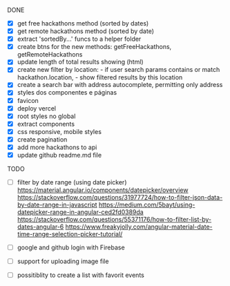DONE

- [x] get free hackathons method (sorted by dates)
- [x] get remote hackathons method (sorted by date)
- [x] extract 'sortedBy...' funcs to a helper folder 
- [x] create btns for the new methods: getFreeHackathons, getRemoteHackathons
- [x] update length of total results showing (html)
- [x] create new filter by location:
      - if user search params contains or match hackathon.location,
      - show filtered results by this location
- [x] create a search bar with address autocomplete, permitting only address
- [x] styles dos componentes e páginas
- [x] favicon
- [x] deploy vercel
- [x] root styles no global
- [x] extract components
- [x] css responsive, mobile styles
- [x] create pagination
- [x] add more hackathons to api
- [x] update github readme.md file

TODO

- [ ] filter by date range (using date picker)
      https://material.angular.io/components/datepicker/overview
      https://stackoverflow.com/questions/31977724/how-to-filter-json-data-by-date-range-in-javascript
      https://medium.com/5bayt/using-datepicker-range-in-angular-ced2fd0389da
      https://stackoverflow.com/questions/55371176/how-to-filter-list-by-dates-angular-6
      https://www.freakyjolly.com/angular-material-date-time-range-selection-picker-tutorial/
- [ ] google and github login with Firebase
- [ ] support for uploading image file 
- [ ] possitiblity to create a list with favorit events







